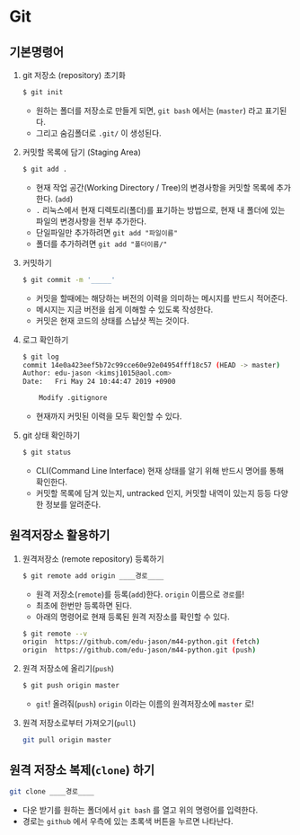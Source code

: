 # Git
## 기본명령어
1. git 저장소 (repository) 초기화

   ```bash
   $ git init
   ```

   - 원하는 폴더를 저장소로 만들게 되면, `git bash` 에서는 (`master`) 라고 표기된다.
   - 그리고 숨김폴더로 `.git/` 이 생성된다.

2. 커밋할 목록에 담기 (Staging Area)

   ```bash
   $ git add .
   ```

   - 현재 작업 공간(Working Directory / Tree)의 변경사항을 커밋할 목록에 추가한다. (`add`)
   - `.` 리눅스에서 현재 디렉토리(폴더)를 표기하는 방법으로, 현재 내 폴더에 있는 파일의 변경사항을 전부 추가한다.
   - 단일파일만 추가하려면 `git add "파일이름"`
   - 폴더를 추가하려면 `git add "폴더이름/"`

3. 커밋하기

   ```bash
   $ git commit -m '_____'
   ```

   - 커밋을 할때에는 해당하는 버전의 이력을 의미하는 메시지를 반드시 적어준다.
   - 메시지는 지금 버전을 쉽게 이해할 수 있도록 작성한다.
   - 커밋은 현재 코드의 상태를 스냡샷 찍는 것이다.

4. 로그 확인하기

   ```bash
   $ git log
   commit 14e0a423eef5b72c99cce60e92e04954fff18c57 (HEAD -> master)
   Author: edu-jason <kimsj1015@aol.com>
   Date:   Fri May 24 10:44:47 2019 +0900
   
       Modify .gitignore
   ```

   - 현재까지 커밋된 이력을 모두 확인할 수 있다.

5. git 상태 확인하기

   ```bash
   $ git status
   ```

   - CLI(Command Line Interface) 현재 상태를 알기 위해 반드시 명어를 통해 확인한다.
   - 커밋할 목록에 담겨 있는지, untracked 인지, 커밋할 내역이 있는지 등등 다양한 정보를 알려준다.

## 원격저장소 활용하기

1. 원격저장소 (remote repository) 등록하기

   ```bash
   $ git remote add origin ____경로____
   ```

   - 원격 저장소(`remote`)를 등록(`add`)한다. `origin` 이름으로 `경로`를!
   - 최초에 한번만 등록하면 된다.
   - 아래의 명령어로 현재 등록된 원격 저장소를 확인할 수 있다.

   ```bash
   $ git remote --v
   origin  https://github.com/edu-jason/m44-python.git (fetch)
   origin  https://github.com/edu-jason/m44-python.git (push)
   ```

2. 원격 저장소에 올리기(`push`)

   ```bash
   $ git push origin master
   ```

   - `git`! 올려줘(`push`) `origin` 이라는 이름의 원격저장소에 `master` 로!

3. 원격 저장소로부터 가져오기(`pull`)

   ```bash
   git pull origin master
   ```

## 원격 저장소 복제(`clone`) 하기

```bash
git clone ____경로____
```

- 다운 받기를 원하는 폴더에서 `git bash` 를 열고 위의 명령어를 입력한다.
- 경로는 `github` 에서 우측에 있는 초록색 버튼을 누르면 나타난다.